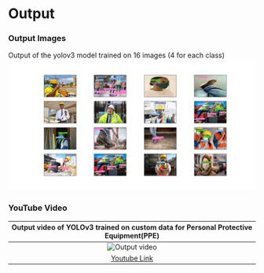 
# Output
### Output Images
Output of the yolov3 model trained on 16 images (4 for each class)
![out_img](./backup/images/out_images.png)

### YouTube Video
|Output video of YOLOv3 trained on custom data for Personal Protective Equipment(PPE)|
|:------------:|
|![Output video](./backup/images/ppe.gif)|
|[Youtube Link](https://youtu.be/jx3caRbWkPY)|


